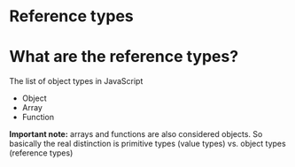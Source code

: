 # Reference types

# What are the reference types?

The list of object types in JavaScript
- Object
- Array
- Function

**Important note:** arrays and functions are also considered objects. So basically the real distinction is
primitive types (value types) vs. object types (reference types)